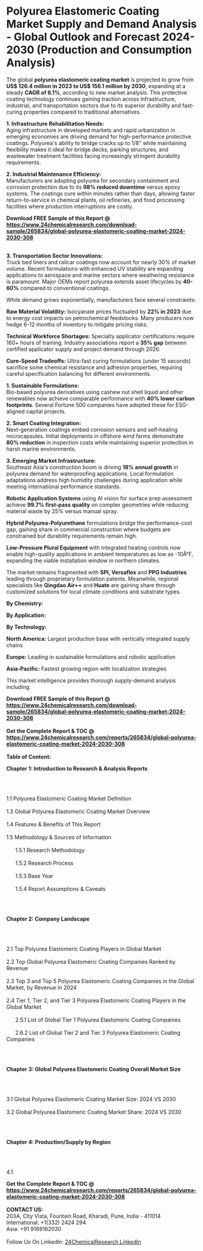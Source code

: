 <h1>Polyurea Elastomeric Coating Market Supply and Demand Analysis - Global Outlook and Forecast 2024-2030 (Production and Consumption Analysis)</h1><p>The global <strong>polyurea elastomeric coating market</strong> is projected to grow from <strong>US$ 126.4 million in 2023 to US$ 156.1 million by 2030</strong>, expanding at a steady <strong>CAGR of 6.1%</strong>, according to new market analysis. This protective coating technology continues gaining traction across infrastructure, industrial, and transportation sectors due to its superior durability and fast-curing properties compared to traditional alternatives.</p><p><strong>1. Infrastructure Rehabilitation Needs:</strong><br>
Aging infrastructure in developed markets and rapid urbanization in emerging economies are driving demand for high-performance protective coatings. Polyurea's ability to bridge cracks up to 1/8" while maintaining flexibility makes it ideal for bridge decks, parking structures, and wastewater treatment facilities facing increasingly stringent durability requirements.</p><p><strong>2. Industrial Maintenance Efficiency:</strong><br>
Manufacturers are adopting polyurea for secondary containment and corrosion protection due to its <strong>98% reduced downtime</strong> versus epoxy systems. The coatings cure within minutes rather than days, allowing faster return-to-service in chemical plants, oil refineries, and food processing facilities where production interruptions are costly.</p><div><b>Download FREE Sample of this Report @ 
            <a href="https://www.24chemicalresearch.com/download-sample/265834/global-polyurea-elastomeric-coating-market-2024-2030-308">
            https://www.24chemicalresearch.com/download-sample/265834/global-polyurea-elastomeric-coating-market-2024-2030-308</a></b></div><br><p><strong>3. Transportation Sector Innovations:</strong><br>
Truck bed liners and railcar coatings now account for nearly 30% of market volume. Recent formulations with enhanced UV stability are expanding applications to aerospace and marine sectors where weathering resistance is paramount. Major OEMs report polyurea extends asset lifecycles by <strong>40-60%</strong> compared to conventional coatings.</p><p>While demand grows exponentially, manufacturers face several constraints:</p><p><strong>Raw Material Volatility:</strong> Isocyanate prices fluctuated by <strong>22% in 2023</strong> due to energy cost impacts on petrochemical feedstocks. Many producers now hedge 6-12 months of inventory to mitigate pricing risks.</p><p><strong>Technical Workforce Shortages:</strong> Specialty applicator certifications require 160+ hours of training. Industry associations report a <strong>35% gap</strong> between certified applicator supply and project demand through 2026.</p><p><strong>Cure-Speed Tradeoffs:</strong> Ultra-fast curing formulations (under 15 seconds) sacrifice some chemical resistance and adhesion properties, requiring careful specification balancing for different environments.</p><p><strong>1. Sustainable Formulations:</strong><br>
Bio-based polyurea derivatives using cashew nut shell liquid and other renewables now achieve comparable performance with <strong>40% lower carbon footprints</strong>. Several Fortune 500 companies have adopted these for ESG-aligned capital projects.</p><p><strong>2. Smart Coating Integration:</strong><br>
Next-generation coatings embed corrosion sensors and self-healing microcapsules. Initial deployments in offshore wind farms demonstrate <strong>80% reduction</strong> in inspection costs while maintaining superior protection in harsh marine environments.</p><p><strong>3. Emerging Market Infrastructure:</strong><br>
Southeast Asia's construction boom is driving <strong>18% annual growth</strong> in polyurea demand for waterproofing applications. Local formulation adaptations address high humidity challenges during application while meeting international performance standards.</p><p><strong>Robotic Application Systems</strong> using AI vision for surface prep assessment achieve <strong>99.7% first-pass quality</strong> on complex geometries while reducing material waste by 25% versus manual spray.</p><p><strong>Hybrid Polyurea-Polyurethane</strong> formulations bridge the performance-cost gap, gaining share in commercial construction where budgets are constrained but durability requirements remain high.</p><p><strong>Low-Pressure Plural Equipment</strong> with integrated heating controls now enable high-quality applications in ambient temperatures as low as -10Â°F, expanding the viable installation window in northern climates.</p><p>The market remains fragmented with <strong>SPI, Versaflex</strong> and <strong>PPG Industries</strong> leading through proprietary formulation patents. Meanwhile, regional specialists like <strong>Qingdao Air++</strong> and <strong>Huate</strong> are gaining share through customized solutions for local climate conditions and substrate types.</p><p><strong>By Chemistry:</strong></p><p><strong>By Application:</strong></p><p><strong>By Technology:</strong></p><p><strong>North America:</strong> Largest production base with vertically integrated supply chains</p><p><strong>Europe:</strong> Leading in sustainable formulations and robotic application</p><p><strong>Asia-Pacific:</strong> Fastest growing region with localization strategies</p><p>This market intelligence provides thorough supply-demand analysis including:</p><div><b>Download FREE Sample of this Report @ 
            <a href="https://www.24chemicalresearch.com/download-sample/265834/global-polyurea-elastomeric-coating-market-2024-2030-308">
            https://www.24chemicalresearch.com/download-sample/265834/global-polyurea-elastomeric-coating-market-2024-2030-308</a></b></div><br><div><b>Get the Complete Report & TOC @ 
            <a href="https://www.24chemicalresearch.com/reports/265834/global-polyurea-elastomeric-coating-market-2024-2030-308">
            https://www.24chemicalresearch.com/reports/265834/global-polyurea-elastomeric-coating-market-2024-2030-308</a></b></div><br>
            <b>Table of Content:</b><p><p><strong>Chapter 1: Introduction to Research &amp; Analysis Reports</strong></p><br />
<br />
<p>1.1 Polyurea Elastomeric Coating  Market Definition<br /><br />
1.3 Global Polyurea Elastomeric Coating  Market Overview<br /><br />
1.4 Features &amp; Benefits of This Report<br /><br />
1.5 Methodology &amp; Sources of Information<br /><br />
&nbsp;&nbsp;&nbsp;&nbsp;&nbsp; 1.5.1 Research Methodology<br /><br />
&nbsp;&nbsp;&nbsp;&nbsp;&nbsp; 1.5.2 Research Process<br /><br />
&nbsp;&nbsp;&nbsp;&nbsp;&nbsp; 1.5.3 Base Year<br /><br />
&nbsp;&nbsp;&nbsp;&nbsp;&nbsp; 1.5.4 Report Assumptions &amp; Caveats</p><br />
<br />
<p><strong>Chapter 2: Company Landscape</strong></p><br />
<br />
<p>2.1 Top Polyurea Elastomeric Coating  Players in Global Market<br /><br />
2.2 Top Global Polyurea Elastomeric Coating  Companies Ranked by Revenue<br /><br />
2.3 Top 3 and Top 5 Polyurea Elastomeric Coating  Companies in the Global Market, by Revenue in 2024<br /><br />
2.4 Tier 1, Tier 2, and Tier 3 Polyurea Elastomeric Coating  Players in the Global Market<br /><br />
&nbsp;&nbsp;&nbsp;&nbsp;&nbsp; 2.5.1 List of Global Tier 1 Polyurea Elastomeric Coating  Companies<br /><br />
&nbsp;&nbsp;&nbsp;&nbsp;&nbsp; 2.6.2 List of Global Tier 2 and Tier 3 Polyurea Elastomeric Coating  Companies</p><br />
<br />
<p><strong>Chapter 3: Global Polyurea Elastomeric Coating  Overall Market Size</strong></p><br />
<br />
<p>3.1 Global Polyurea Elastomeric Coating  Market Size: 2024 VS 2030<br /><br />
3.2 Global Polyurea Elastomeric Coating  Market Share: 2024 VS 2030</p><br />
<br />
<p><strong>Chapter 4: Production/Supply by Region</strong></p><br />
<br />
<p>4.1</p><div><b>Get the Complete Report & TOC @ 
            <a href="https://www.24chemicalresearch.com/reports/265834/global-polyurea-elastomeric-coating-market-2024-2030-308">
            https://www.24chemicalresearch.com/reports/265834/global-polyurea-elastomeric-coating-market-2024-2030-308</a></b></div><br><b>CONTACT US:</b><br>
            203A, City Vista, Fountain Road, Kharadi, Pune, India - 411014<br>
            International: +1(332) 2424 294<br>
            Asia: +91 9169162030 <br><br>
            Follow Us On LinkedIn: <a href="https://www.linkedin.com/company/24chemicalresearch/">24ChemicalResearch LinkedIn</a>